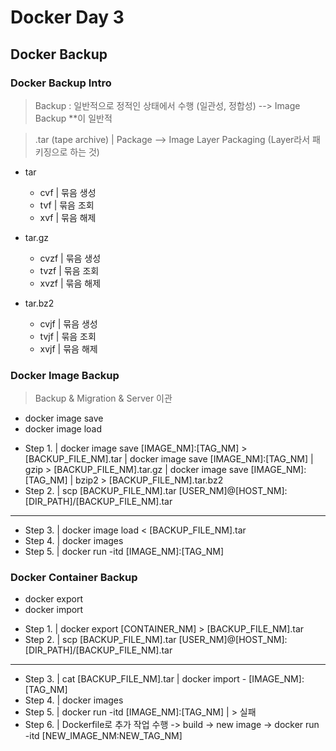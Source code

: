 # Docker Day 3
## Docker Backup

### Docker Backup Intro

> Backup : 일반적으로 정적인 상태에서 수행 (일관성, 정합성) --> Image Backup **이 일반적

> .tar (tape archive) | Package --> Image Layer Packaging (Layer라서 패키징으로 하는 것)

* tar
  - cvf | 묶음 생성
  - tvf | 묶음 조회
  - xvf | 묶음 해제

* tar.gz
  - cvzf | 묶음 생성
  - tvzf | 묶음 조회
  - xvzf | 묶음 해제

* tar.bz2
  - cvjf | 묶음 생성
  - tvjf | 묶음 조회
  - xvjf | 묶음 해제

### Docker Image Backup

> Backup & Migration & Server 이관

* docker image save
* docker image load

- Step 1. | docker image save [IMAGE_NM]:[TAG_NM] > [BACKUP_FILE_NM].tar
          | docker image save [IMAGE_NM]:[TAG_NM] | gzip > [BACKUP_FILE_NM].tar.gz
          | docker image save [IMAGE_NM]:[TAG_NM] | bzip2 > [BACKUP_FILE_NM].tar.bz2
- Step 2. | scp [BACKUP_FILE_NM].tar [USER_NM]@[HOST_NM]:[DIR_PATH]/[BACKUP_FILE_NM].tar
----------------------------------------------------------------------------------------
- Step 3. | docker image load < [BACKUP_FILE_NM].tar
- Step 4. | docker images
- Step 5. | docker run -itd [IMAGE_NM]:[TAG_NM]

### Docker Container Backup

* docker export
* docker import

- Step 1. | docker export [CONTAINER_NM] > [BACKUP_FILE_NM].tar
- Step 2. | scp [BACKUP_FILE_NM].tar [USER_NM]@[HOST_NM]:[DIR_PATH]/[BACKUP_FILE_NM].tar
----------------------------------------------------------------------------------------
- Step 3. | cat [BACKUP_FILE_NM].tar | docker import - [IMAGE_NM]:[TAG_NM]
- Step 4. | docker images
- Step 5. | docker run -itd [IMAGE_NM]:[TAG_NM]
          | > 실패 
- Step 6. | Dockerfile로 추가 작업 수행 -> build -> new image -> docker run -itd [NEW_IMAGE_NM:NEW_TAG_NM]
